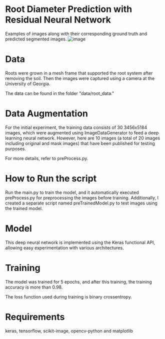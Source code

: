 # Root Diameter Prediction with Residual Neural Network
Examples of images along with their corresponding ground truth and predicted segmented images.
![image](https://github.com/Computational-Plant-Science/Root_Image_Segmentation/assets/133724174/987f30db-9f33-45f1-8214-75c19554644b)

# Data
Roots were grown in a mesh frame that supported the root system after removing the soil. Then the images were captured using a camera at the University of Georgia. 

The data can be found in the folder "data/root_data."

# Data Augmentation
For the initial experiment, the training data consists of 30 3456x5184 images, which were augmented using ImageDataGenerator to feed a deep learning neural network. However, here are 10 images (a total of 20 images including original and mask images) that have been published for testing purposes.

For more details, refer to preProcess.py.

# How to Run the script 

Run the main.py to train the model, and it automatically executed preProcess.py for preprocessing the images before training. Additionally, I created a separate script named preTrainedModel.py to test images using the trained model.

# Model
This deep neural network is implemented using the Keras functional API, allowing easy experimentation with various architectures.

# Training
The model was trained for 5 epochs, and after this training, the training accuracy is more than 0.98.

The loss function used during training is binary crossentropy. 

# Requirements
keras, tensorflow, scikit-image, opencv-python and matplotlib 
